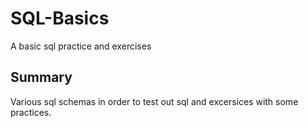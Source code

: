 # SQL-Basics
A basic sql practice and exercises 


## Summary
Various sql schemas in order to test out sql and excersices with some practices.